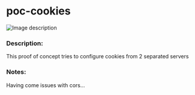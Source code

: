 # poc-cookies

![Image description](https://miro.medium.com/max/500/1*vP1drWY1myDhV99P9YHhGg.png)

### Description:
This proof of concept tries to configure cookies from 2 separated servers

### Notes:
Having come issues with cors...
